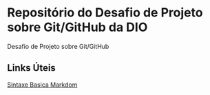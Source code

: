 # Repositório do Desafio de Projeto sobre Git/GitHub da DIO
Desafio de Projeto sobre Git/GitHub

## Links Úteis
[Sintaxe Basica Markdom](https://www.markdownguide.org/basic-syntax/)
